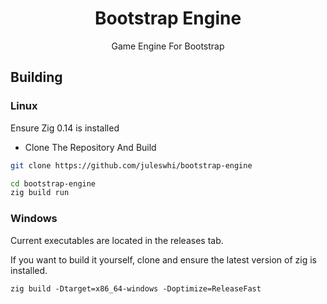 <div align="center">

# Bootstrap Engine

Game Engine For Bootstrap

</div>


## Building

### Linux

Ensure Zig 0.14 is installed

- Clone The Repository And Build

```sh
git clone https://github.com/juleswhi/bootstrap-engine

cd bootstrap-engine
zig build run
```

### Windows

Current executables are located in the releases tab.

If you want to build it yourself, clone and ensure the latest version of zig
is installed.

```
zig build -Dtarget=x86_64-windows -Doptimize=ReleaseFast
```
